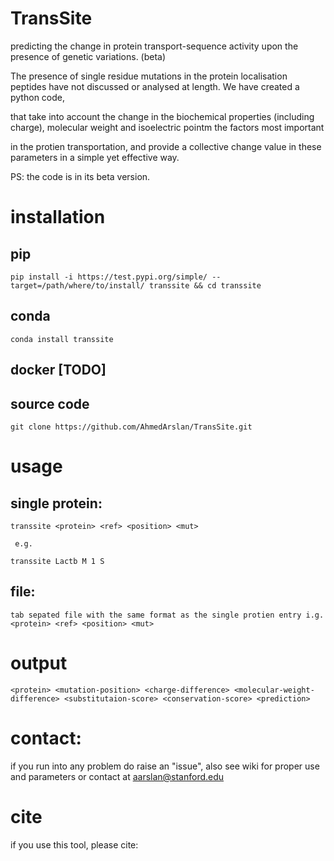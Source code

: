 # TransSite
predicting the change in protein transport-sequence activity upon the presence of genetic variations. (beta)

The presence of single residue mutations in the protein localisation peptides have not discussed or analysed at length. We have created a python code, 

that take into account the change in the biochemical properties (including charge), molecular weight and isoelectric pointm the factors most important

in the protien transportation, and provide a collective change value in these parameters in a simple yet effective way. 

PS: the code is in its beta version.

# installation

  ## pip

    pip install -i https://test.pypi.org/simple/ --target=/path/where/to/install/ transsite && cd transsite
    
  ## conda
      
    conda install transsite

  ## docker [TODO]
  
  ## source code
  
    git clone https://github.com/AhmedArslan/TransSite.git

# usage

  ## single protein:
  
    transsite <protein> <ref> <position> <mut>
       
     e.g. 
       
    transsite Lactb M 1 S
  ## file:
    tab sepated file with the same format as the single protien entry i.g. <protein> <ref> <position> <mut>
 
 # output
 
    <protein> <mutation-position> <charge-difference> <molecular-weight-difference> <substitutaion-score> <conservation-score> <prediction>
    
 # contact:
 
 if you run into any problem do raise an "issue", also see wiki for proper use and parameters or contact at aarslan@stanford.edu
 
 # cite
 
 if you use this tool, please cite: 
 
  
